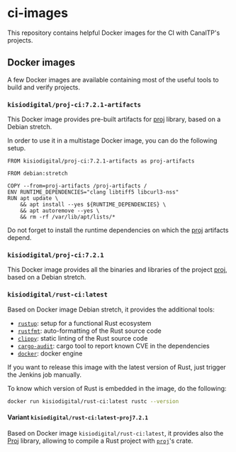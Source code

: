 # ci-images

This repository contains helpful Docker images for the CI with CanalTP's projects.

## Docker images

A few Docker images are available containing most of the useful tools to build
and verify projects.

### `kisiodigital/proj-ci:7.2.1-artifacts`

This Docker image provides pre-built artifacts for [proj] library,
based on a Debian stretch.

In order to use it in a multistage Docker image, you can do the following setup.

```
FROM kisiodigital/proj-ci:7.2.1-artifacts as proj-artifacts

FROM debian:stretch

COPY --from=proj-artifacts /proj-artifacts /
ENV RUNTIME_DEPENDENCIES="clang libtiff5 libcurl3-nss"
RUN apt update \
    && apt install --yes ${RUNTIME_DEPENDENCIES} \
    && apt autoremove --yes \
    && rm -rf /var/lib/apt/lists/*
```

Do not forget to install the runtime dependencies on which the [proj] artifacts depend.

### `kisiodigital/proj-ci:7.2.1`

This Docker image provides all the binaries and libraries of the project [proj],
based on a Debian stretch.

### `kisiodigital/rust-ci:latest`

Based on Docker image Debian stretch, it provides the additional tools:

- [`rustup`]: setup for a functional Rust ecosystem
- [`rustfmt`]: auto-formatting of the Rust source code
- [`clippy`]: static linting of the Rust source code
- [`cargo-audit`]: cargo tool to report known CVE in the dependencies
- [`docker`]: docker engine

If you want to release this image with the latest version of Rust, just trigger the Jenkins job manually.

To know which version of Rust is embedded in the image, do the following:

```sh
docker run kisiodigital/rust-ci:latest rustc --version
```

[`rustup`]: https://rustup.rs/
[`rustfmt`]: https://github.com/rust-lang/rustfmt
[`clippy`]: https://github.com/rust-lang/rust-clippy
[`cargo-audit`]: https://github.com/RustSec/cargo-audit
[`docker`]: https://www.docker.com/

#### Variant `kisiodigital/rust-ci:latest-proj7.2.1`

Based on Docker image `kisiodigital/rust-ci:latest`, it provides also the
[Proj] library, allowing to compile a Rust project with [`proj`]'s crate.

[proj]: https://github.com/OSGeo/PROJ
[`proj`]: https://crates.io/crates/proj
